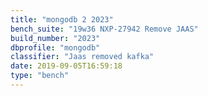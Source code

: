 ```yaml
---
title: "mongodb 2 2023"
bench_suite: "19w36 NXP-27942 Remove JAAS"
build_number: "2023"
dbprofile: "mongodb"
classifier: "Jaas removed kafka"
date: 2019-09-05T16:59:18
type: "bench"
---
```


